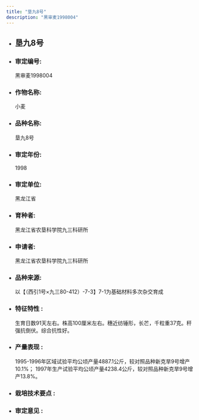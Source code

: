 ```yaml
---
title: "垦九8号"
description: "黑审麦1998004"
---
```

* ## 垦九8号
* ###  审定编号:  
   黑审麦1998004

*  ### 作物名称:  
   小麦

*   ###  品种名称: 
    垦九8号

*   ### 审定年份: 
    1998

*   ### 审定单位:  
    黑龙江省

*   ### 育种者:  
    黑龙江省农垦科学院九三科研所

*   ### 申请者:  
    黑龙江省农垦科学院九三科研所

*   ### 品种来源:  
    以【（西引1号×九三80-412）-7-3】7-1为基础材料多次杂交育成

*   ### 特征特性 : 
    生育日数91天左右。株高100厘米左右。穗近纺锤形，长芒，千粒重37克。秆强抗倒伏。综合抗性好。

*   ### 产量表现 : 
    1995-1996年区域试验平均公顷产量4887.1公斤，较对照品种新克旱9号增产10.1%； 1997年生产试验平均公顷产量4238.4公斤，较对照品种新克旱9号增产13.8%。

*   ### 栽培技术要点 : 
    

*   ### 审定意见 : 
    
